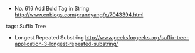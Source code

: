 * No. 616 Add Bold Tag in String
    http://www.cnblogs.com/grandyang/p/7043394.html

tags: Suffix Tree
* Longest Repeated Substring
    http://www.geeksforgeeks.org/suffix-tree-application-3-longest-repeated-substring/
